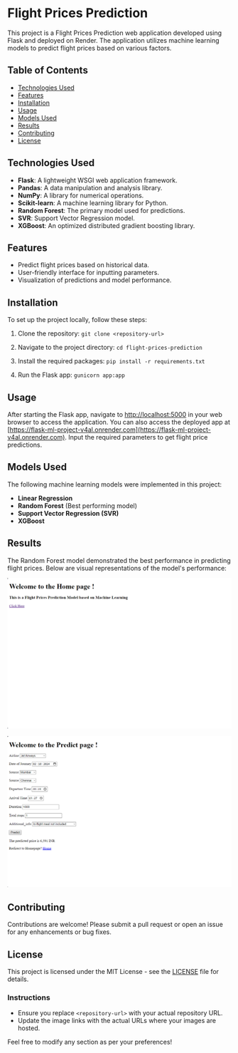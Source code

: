 # Flight Prices Prediction

This project is a Flight Prices Prediction web application developed using Flask and deployed on Render. The application utilizes machine learning models to predict flight prices based on various factors.

## Table of Contents

- [Technologies Used](#technologies-used)
- [Features](#features)
- [Installation](#installation)
- [Usage](#usage)
- [Models Used](#models-used)
- [Results](#results)
- [Contributing](#contributing)
- [License](#license)

## Technologies Used

- **Flask**: A lightweight WSGI web application framework.
- **Pandas**: A data manipulation and analysis library.
- **NumPy**: A library for numerical operations.
- **Scikit-learn**: A machine learning library for Python.
- **Random Forest**: The primary model used for predictions.
- **SVR**: Support Vector Regression model.
- **XGBoost**: An optimized distributed gradient boosting library.

## Features

- Predict flight prices based on historical data.
- User-friendly interface for inputting parameters.
- Visualization of predictions and model performance.

## Installation

To set up the project locally, follow these steps:

1. Clone the repository:
   `git clone <repository-url>`

2. Navigate to the project directory:
   `cd flight-prices-prediction`

3. Install the required packages:
   `pip install -r requirements.txt`

4. Run the Flask app:
   `gunicorn app:app`

## Usage

After starting the Flask app, navigate to [http://localhost:5000](http://localhost:5000) in your web browser to access the application. You can also access the deployed app at [https://flask-ml-project-v4al.onrender.com](https://flask-ml-project-v4al.onrender.com). Input the required parameters to get flight price predictions.


## Models Used

The following machine learning models were implemented in this project:

- **Linear Regression**
- **Random Forest** (Best performing model)
- **Support Vector Regression (SVR)**
- **XGBoost**

## Results

The Random Forest model demonstrated the best performance in predicting flight prices. Below are visual representations of the model's performance:

![Model Performance](https://github.com/Prasad2357/flask-ml-project/blob/master/Images/Home_Page.png)

![Price Predictions](https://github.com/Prasad2357/flask-ml-project/blob/master/Images/Predict.png)

## Contributing

Contributions are welcome! Please submit a pull request or open an issue for any enhancements or bug fixes.

## License

This project is licensed under the MIT License - see the [LICENSE](LICENSE) file for details.

### Instructions

- Ensure you replace `<repository-url>` with your actual repository URL.
- Update the image links with the actual URLs where your images are hosted.

Feel free to modify any section as per your preferences!
